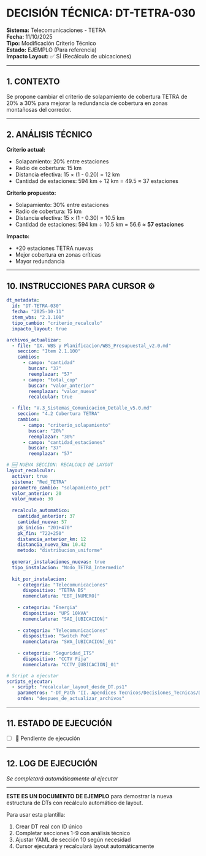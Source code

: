 # DECISIÓN TÉCNICA: DT-TETRA-030

**Sistema:** Telecomunicaciones - TETRA  
**Fecha:** 11/10/2025  
**Tipo:** Modificación Criterio Técnico  
**Estado:** EJEMPLO (Para referencia)  
**Impacto Layout:** ✅ SÍ (Recálculo de ubicaciones)  

---

## 1. CONTEXTO

Se propone cambiar el criterio de solapamiento de cobertura TETRA de 20% a 30% para mejorar la redundancia de cobertura en zonas montañosas del corredor.

---

## 2. ANÁLISIS TÉCNICO

**Criterio actual:**
- Solapamiento: 20% entre estaciones
- Radio de cobertura: 15 km
- Distancia efectiva: 15 × (1 - 0.20) = 12 km
- Cantidad de estaciones: 594 km ÷ 12 km = 49.5 ≈ 37 estaciones

**Criterio propuesto:**
- Solapamiento: 30% entre estaciones
- Radio de cobertura: 15 km
- Distancia efectiva: 15 × (1 - 0.30) = 10.5 km
- Cantidad de estaciones: 594 km ÷ 10.5 km = 56.6 ≈ **57 estaciones**

**Impacto:**
- +20 estaciones TETRA nuevas
- Mejor cobertura en zonas críticas
- Mayor redundancia

---

## 10. INSTRUCCIONES PARA CURSOR ⚙️

```yaml
dt_metadata:
  id: "DT-TETRA-030"
  fecha: "2025-10-11"
  item_wbs: "2.1.100"
  tipo_cambio: "criterio_recalculo"
  impacto_layout: true

archivos_actualizar:
  - file: "IX. WBS y Planificacion/WBS_Presupuestal_v2.0.md"
    seccion: "Item 2.1.100"
    cambios:
      - campo: "cantidad"
        buscar: "37"
        reemplazar: "57"
      - campo: "total_cop"
        buscar: "valor_anterior"
        reemplazar: "valor_nuevo"
        recalcular: true

  - file: "V.3_Sistemas_Comunicacion_Detalle_v5.0.md"
    seccion: "4.2 Cobertura TETRA"
    cambios:
      - campo: "criterio_solapamiento"
        buscar: "20%"
        reemplazar: "30%"
      - campo: "cantidad_estaciones"
        buscar: "37"
        reemplazar: "57"

# 🆕 NUEVA SECCION: RECALCULO DE LAYOUT
layout_recalcular:
  activar: true
  sistema: "Red_TETRA"
  parametro_cambio: "solapamiento_pct"
  valor_anterior: 20
  valor_nuevo: 30
  
  recalculo_automatico:
    cantidad_anterior: 37
    cantidad_nueva: 57
    pk_inicio: "201+470"
    pk_fin: "722+250"
    distancia_anterior_km: 12
    distancia_nueva_km: 10.42
    metodo: "distribucion_uniforme"
  
  generar_instalaciones_nuevas: true
  tipo_instalacion: "Nodo_TETRA_Intermedio"
  
  kit_por_instalacion:
    - categoria: "Telecomunicaciones"
      dispositivo: "TETRA BS"
      nomenclatura: "EBT_[NUMERO]"
      
    - categoria: "Energia"
      dispositivo: "UPS 10kVA"
      nomenclatura: "SAI_[UBICACION]"
      
    - categoria: "Telecomunicaciones"
      dispositivo: "Switch PoE"
      nomenclatura: "SWA_[UBICACION]_01"
      
    - categoria: "Seguridad_ITS"
      dispositivo: "CCTV Fija"
      nomenclatura: "CCTV_[UBICACION]_01"

# Script a ejecutar
scripts_ejecutar:
  - script: "recalcular_layout_desde_DT.ps1"
    parametros: "-DT_Path 'II. Apendices Tecnicos/Decisiones_Tecnicas/DT-TETRA-030-2025-10-11.md'"
    orden: "despues_de_actualizar_archivos"
```

---

## 11. ESTADO DE EJECUCIÓN

- [ ] 🔧 Pendiente de ejecución

---

## 12. LOG DE EJECUCIÓN

*Se completará automáticamente al ejecutar*

---

**ESTE ES UN DOCUMENTO DE EJEMPLO** para demostrar la nueva estructura de DTs con recálculo automático de layout.

Para usar esta plantilla:
1. Crear DT real con ID único
2. Completar secciones 1-9 con análisis técnico
3. Ajustar YAML de sección 10 según necesidad
4. Cursor ejecutará y recalculará layout automáticamente

